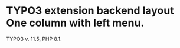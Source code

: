 TYPO3 extension backend layout One column with left menu.
==============================================================

TYPO3 v. 11.5, PHP 8.1.

